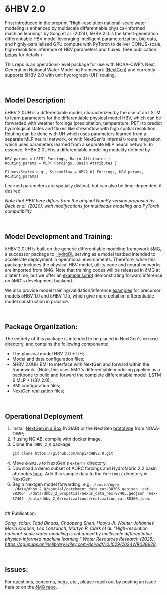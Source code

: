 # δHBV 2.0


First introduced in the preprint “High-resolution national-scale water modeling is enhanced by multiscale differentiable physics-informed machine learning” by Song et al. (2024), δHBV 2.0 is the latest-generation differentiable HBV model leveraging intelligent parameterization, big data, and highly-parallelized GPU compute with PyTorch to deliver CONUS-scale, high-resolution inference of HBV parameters and fluxes. (See publication [below](#publication) for details.)

This repo is an operations-level package for use with NOAA-OWP’s Next Generation National Water Modeling Framework ([NextGen](https://github.com/NOAA-OWP/ngen)) and currently supports δHBV 2.0 with unit hydrograph (UH) routing.

<br>

## Model Description:

δHBV 2.0UH is a differentiable model, characterized by the use of an LSTM to learn parameters for the differentiable physical model HBV, which can be forwarded with weather forcings (precipitation, temperature, PET) to predict hydrological states and fluxes like streamflow with high spatial resolution. Routing can be done with UH which uses parameters learned from a separate MLP neural network, or with NextGen's internal t-route integration, which uses parameters learned from a separate MLP neural network. In essence, δHBV 2.0UH is a differentiable modeling modality defined by

    HBV_params = LSTM( Forcings, Basin Attributes )
    Routing_params = MLP( Forcings, Basin Attributes )

    Fluxes/States e.g., Streamflow = HBV2.0( Forcings, HBV_params, Routing_params)

Learned parameters are spatially distinct, but can also be time-dependent if desired.

*Note that HBV here differs from the original NumPy version proposed by Beck et al. (2020), with modifications for multiscale modeling and PyTorch compatibility.*

<br>

## Model Development and Training:

δHBV 2.0UH is built on the generic differentiable modeling framework [δMG](https://github.com/mhpi/generic_deltaModel), a successor package to [HydroDL](https://github.com/mhpi/hydroDL) serving as a model testbed intended to accelerate deployment in operational environments. Therefore, while this package includes the physical HBV model, utility code and neural networks are imported from δMG. Note that training codes will be released in δMG at a later time, but we offer an [example script](https://github.com/mhpi/generic_deltaModel/blob/master/example/hydrology/example_dhbv_2_0.ipynb) demonstrating forward inference on δMG's development backend.

We also provide model training/validation/inference [examples](https://github.com/mhpi/generic_deltaModel/tree/master/example/hydrology) for precursor models δHBV 1.0 and δHBV 1.1p, which give more detail on differentiable model construction in practice.

<br>

## Package Organization:
The entirety of this package is intended to be placed in NextGen's `extern/` directory, and contains the following components:
- The physical model HBV 2.0 + UH;
- Model and data configuration files;
- δHBV 2.0UH BMI to interface with NextGen and forward within the framework. (Note, this uses δMG's differentiable modeling pipeline as a backbone to build and forward the complete differentiable model: LSTM & MLP + HBV 2.0);
- BMI configuration files;
- NextGen realization files;

<br>

## Operational Deployment
1. Install [NextGen in a Box](https://github.com/CIROH-UA/NGIAB-CloudInfra) (NGIAB) or the NextGen [prototype](https://github.com/NOAA-OWP/ngen) from NOAA-OWP;
3. If using NGIAB, compile with docker image.
4. Clone the `dHBV_2_0` package,
   ```bash
   git clone https://github.com/mhpi/dHBV2.0.git
   ```
5. Move `dHBV2.0` to NextGen's `extern/` directory.
6. Download a demo subset of AORC forcings and Hydrofabric 2.2 basin attributes [here](https://mhpi-spatial.s3.us-east-2.amazonaws.com/mhpi-release/aorc_hydrofabric/ngen_demo.zip). Add this sample data to the `forcings/` directory in NextGen;
7. Begin Nextgen model forwarding; e.g. `./build/ngen ./data/dhbv_2_0/spatial/catchment_data_cat-88306.geojson 'cat-88306' ./data/dhbv_2_0/spatial/nexus_data_nex-87405.geojson 'nex-87405 ./data/dhbv_2_0/realizations/realization_cat-88306.json`. 

<br>
## Publication:

*Song, Yalan, Tadd Bindas, Chaopeng Shen, Haoyu Ji, Wouter Johannes Maria Knoben, Leo Lonzarich, Martyn P. Clark et al. "High-resolution national-scale water modeling is enhanced by multiscale differentiable physics-informed machine learning." Water Resources Research (2025). https://agupubs.onlinelibrary.wiley.com/doi/pdf/10.1029/2024WR038928.*

<br>

## Issues:
For questions, concerns, bugs, etc., please reach out by posting an issue here or on the [δMG repo](https://github.com/mhpi/generic_deltaModel/issues).
